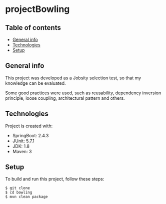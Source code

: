 # projectBowling
## Table of contents
* [General info](#general-info)
* [Technologies](#technologies)
* [Setup](#setup)

## General info
This project was developed as a Jobsity selection test, so that my knowledge can be evaluated.

Some good practices were used, such as reusability, dependency inversion principle, loose coupling, architectural pattern and others.
	
## Technologies
Project is created with:
* SpringBoot: 2.4.3
* JUnit: 5.7.1
* JDK: 1.8
* Maven: 3
	
## Setup
To build and run this project, follow these steps:

```
$ git clone 
$ cd bowling
$ mvn clean package
```
